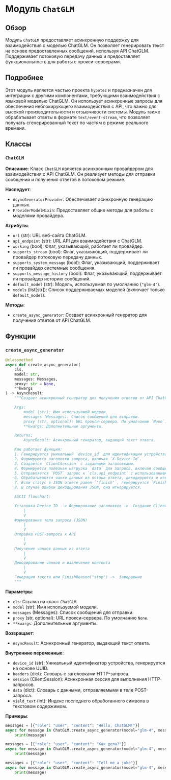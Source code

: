 # Модуль `ChatGLM`

## Обзор

Модуль `ChatGLM` предоставляет асинхронную поддержку для взаимодействия с моделью ChatGLM. Он позволяет генерировать текст на основе предоставленных сообщений, используя API ChatGLM. Поддерживает потоковую передачу данных и предоставляет функциональность для работы с прокси-серверами.

## Подробнее

Этот модуль является частью проекта `hypotez` и предназначен для интеграции с другими компонентами, требующими взаимодействия с языковой моделью ChatGLM. Он использует асинхронные запросы для обеспечения неблокирующего взаимодействия с API, что важно для высокой производительности и отзывчивости системы. Модуль также обрабатывает ответы в формате `text/event-stream`, что позволяет получать сгенерированный текст по частям в режиме реального времени.

## Классы

### `ChatGLM`

**Описание**: Класс `ChatGLM` является асинхронным провайдером для взаимодействия с API ChatGLM. Он реализует методы для отправки сообщений и получения ответов в потоковом режиме.

**Наследует**:
- `AsyncGeneratorProvider`: Обеспечивает асинхронную генерацию данных.
- `ProviderModelMixin`: Предоставляет общие методы для работы с моделями провайдера.

**Атрибуты**:
- `url` (str): URL веб-сайта ChatGLM.
- `api_endpoint` (str): URL API для взаимодействия с ChatGLM.
- `working` (bool): Флаг, указывающий, работает ли провайдер.
- `supports_stream` (bool): Флаг, указывающий, поддерживает ли провайдер потоковую передачу данных.
- `supports_system_message` (bool): Флаг, указывающий, поддерживает ли провайдер системные сообщения.
- `supports_message_history` (bool): Флаг, указывающий, поддерживает ли провайдер историю сообщений.
- `default_model` (str): Модель, используемая по умолчанию (`"glm-4"`).
- `models` (list[str]): Список поддерживаемых моделей (включает только `default_model`).

**Методы**:
- `create_async_generator`: Создает асинхронный генератор для получения ответов от API ChatGLM.

## Функции

### `create_async_generator`

```python
@classmethod
async def create_async_generator(
    cls,
    model: str,
    messages: Messages,
    proxy: str = None,
    **kwargs
) -> AsyncResult:
    """Создает асинхронный генератор для получения ответов от API ChatGLM.

    Args:
        model (str): Имя используемой модели.
        messages (Messages): Список сообщений для отправки.
        proxy (str, optional): URL прокси-сервера. По умолчанию `None`.
        **kwargs: Дополнительные аргументы.

    Returns:
        AsyncResult: Асинхронный генератор, выдающий текст ответа.

    Как работает функция:
    1. Генерируется уникальный `device_id` для идентификации устройства.
    2. Формируются заголовки запроса, включая `X-Device-Id`.
    3. Создается `ClientSession` с заданными заголовками.
    4. Формируется полезная нагрузка `data` для запроса, включая сообщения и метаданные.
    5. Отправляется `POST` запрос к `cls.api_endpoint` с использованием `session.post`.
    6. Обрабатываются чанки данных из потока ответа, декодируются и извлекается текстовое содержимое.
    7. Если статус в JSON ответе равен `'finish'`, генерируется `FinishReason("stop")`.
    8. В случае ошибки декодирования JSON, она игнорируется.

    ASCII flowchart:

    Установка Device ID  -> Формирование заголовков ->  Создание ClientSession
        |
        V
    Формирование тела запроса (JSON)
        |
        V
    Отправка POST-запроса к API
        |
        V
    Получение чанков данных из ответа
        |
        V
    Декодирование чанков и извлечение контента
        |
        V
    Генерация текста или FinishReason("stop") ->  Завершение
    """
```

**Параметры**:
- `cls`: Ссылка на класс `ChatGLM`.
- `model` (str): Имя используемой модели.
- `messages` (Messages): Список сообщений для отправки.
- `proxy` (str, optional): URL прокси-сервера. По умолчанию `None`.
- `**kwargs`: Дополнительные аргументы.

**Возвращает**:
- `AsyncResult`: Асинхронный генератор, выдающий текст ответа.

**Внутренние переменные**:
- `device_id` (str): Уникальный идентификатор устройства, генерируется на основе UUID.
- `headers` (dict): Словарь с заголовками HTTP-запроса.
- `session` (ClientSession): Асинхронная сессия для выполнения HTTP-запросов.
- `data` (dict): Словарь с данными, отправляемыми в теле POST-запроса.
- `yield_text` (int): Индекс последнего обработанного символа в текстовом содержимом.

**Примеры**:
```python
messages = [{"role": "user", "content": "Hello, ChatGLM!"}]
async for message in ChatGLM.create_async_generator(model="glm-4", messages=messages):
    print(message)
```
```python
messages = [{"role": "user", "content": "Как дела?"}]
async for message in ChatGLM.create_async_generator(model="glm-4", messages=messages, proxy="http://your-proxy:8080"):
    print(message)
```
```python
messages = [{"role": "user", "content": "Tell me a joke"}]
async for message in ChatGLM.create_async_generator(model="glm-4", messages=messages):
    print(message)